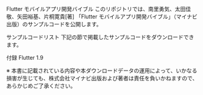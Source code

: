 Flutter モバイルアプリ開発バイブル
このリポジトリでは、南里勇気、太田佳敬、矢田裕基、片桐寛貴[著] 「Flutter モバイルアプリ開発バイブル」（マイナビ出版）のサンプルコードを公開します。

サンプルコードリスト
下記の節で掲載したサンプルコードをダウンロードできます。

付録 Flutter 1.9

※ 本書に記載されている内容や本ダウンロードデータの運用によって、いかなる損害が生じても、株式会社マイナビ出版および著者は責任を負いかねますので、あらかじめご了承ください。
